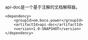 api-doc是一个基于注解的文档解释器。
```
<dependency>
    <groupId>om.boco.power</groupId>
    <artifactId>api-doc</artifactId>
    <version>1.0-SNAPSHOT</version>
</dependency>
```
